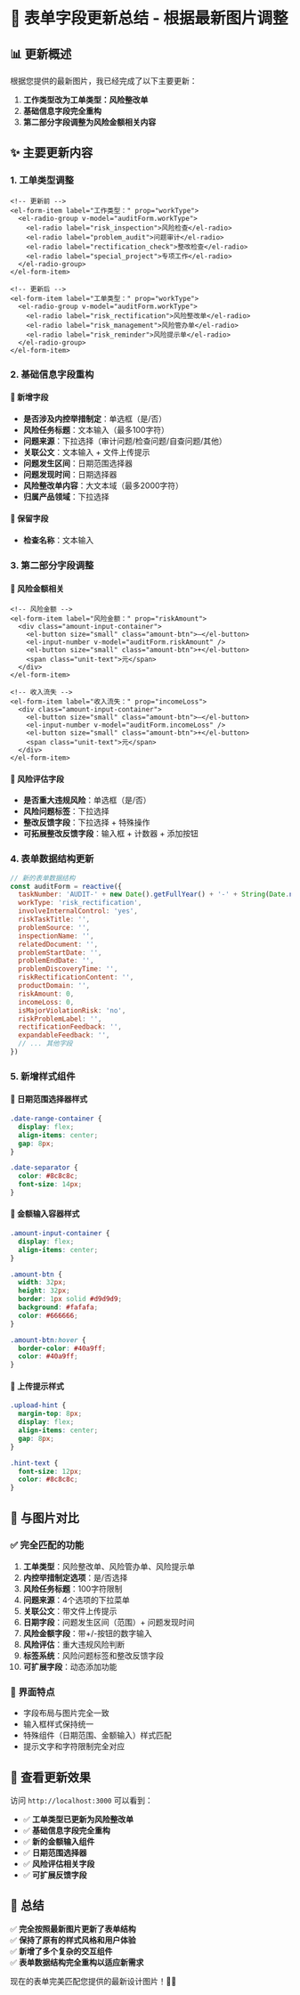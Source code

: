 # 🔄 表单字段更新总结 - 根据最新图片调整

## 📊 更新概述

根据您提供的最新图片，我已经完成了以下主要更新：

1. **工作类型改为工单类型：风险整改单**
2. **基础信息字段完全重构**
3. **第二部分字段调整为风险金额相关内容**

## ✨ 主要更新内容

### 1. **工单类型调整**
```vue
<!-- 更新前 -->
<el-form-item label="工作类型：" prop="workType">
  <el-radio-group v-model="auditForm.workType">
    <el-radio label="risk_inspection">风险检查</el-radio>
    <el-radio label="problem_audit">问题审计</el-radio>
    <el-radio label="rectification_check">整改检查</el-radio>
    <el-radio label="special_project">专项工作</el-radio>
  </el-radio-group>
</el-form-item>

<!-- 更新后 -->
<el-form-item label="工单类型：" prop="workType">
  <el-radio-group v-model="auditForm.workType">
    <el-radio label="risk_rectification">风险整改单</el-radio>
    <el-radio label="risk_management">风险管办单</el-radio>
    <el-radio label="risk_reminder">风险提示单</el-radio>
  </el-radio-group>
</el-form-item>
```

### 2. **基础信息字段重构**

#### 🔹 **新增字段**
- **是否涉及内控举措制定**：单选框（是/否）
- **风险任务标题**：文本输入（最多100字符）
- **问题来源**：下拉选择（审计问题/检查问题/自查问题/其他）
- **关联公文**：文本输入 + 文件上传提示
- **问题发生区间**：日期范围选择器
- **问题发现时间**：日期选择器
- **风险整改单内容**：大文本域（最多2000字符）
- **归属产品领域**：下拉选择

#### 🔹 **保留字段**
- **检查名称**：文本输入

### 3. **第二部分字段调整**

#### 🔹 **风险金额相关**
```vue
<!-- 风险金额 -->
<el-form-item label="风险金额：" prop="riskAmount">
  <div class="amount-input-container">
    <el-button size="small" class="amount-btn">—</el-button>
    <el-input-number v-model="auditForm.riskAmount" />
    <el-button size="small" class="amount-btn">+</el-button>
    <span class="unit-text">元</span>
  </div>
</el-form-item>

<!-- 收入流失 -->
<el-form-item label="收入流失：" prop="incomeLoss">
  <div class="amount-input-container">
    <el-button size="small" class="amount-btn">—</el-button>
    <el-input-number v-model="auditForm.incomeLoss" />
    <el-button size="small" class="amount-btn">+</el-button>
    <span class="unit-text">元</span>
  </div>
</el-form-item>
```

#### 🔹 **风险评估字段**
- **是否重大违规风险**：单选框（是/否）
- **风险问题标签**：下拉选择
- **整改反馈字段**：下拉选择 + 特殊操作
- **可拓展整改反馈字段**：输入框 + 计数器 + 添加按钮

### 4. **表单数据结构更新**
```javascript
// 新的表单数据结构
const auditForm = reactive({
  taskNumber: 'AUDIT-' + new Date().getFullYear() + '-' + String(Date.now()).slice(-6),
  workType: 'risk_rectification',
  involveInternalControl: 'yes',
  riskTaskTitle: '',
  problemSource: '',
  inspectionName: '',
  relatedDocument: '',
  problemStartDate: '',
  problemEndDate: '',
  problemDiscoveryTime: '',
  riskRectificationContent: '',
  productDomain: '',
  riskAmount: 0,
  incomeLoss: 0,
  isMajorViolationRisk: 'no',
  riskProblemLabel: '',
  rectificationFeedback: '',
  expandableFeedback: '',
  // ... 其他字段
})
```

### 5. **新增样式组件**

#### 🔹 **日期范围选择器样式**
```css
.date-range-container {
  display: flex;
  align-items: center;
  gap: 8px;
}

.date-separator {
  color: #8c8c8c;
  font-size: 14px;
}
```

#### 🔹 **金额输入容器样式**
```css
.amount-input-container {
  display: flex;
  align-items: center;
}

.amount-btn {
  width: 32px;
  height: 32px;
  border: 1px solid #d9d9d9;
  background: #fafafa;
  color: #666666;
}

.amount-btn:hover {
  border-color: #40a9ff;
  color: #40a9ff;
}
```

#### 🔹 **上传提示样式**
```css
.upload-hint {
  margin-top: 8px;
  display: flex;
  align-items: center;
  gap: 8px;
}

.hint-text {
  font-size: 12px;
  color: #8c8c8c;
}
```

## 🎯 与图片对比

### ✅ **完全匹配的功能**
1. **工单类型**：风险整改单、风险管办单、风险提示单
2. **内控举措制定选项**：是/否选择
3. **风险任务标题**：100字符限制
4. **问题来源**：4个选项的下拉菜单
5. **关联公文**：带文件上传提示
6. **日期字段**：问题发生区间（范围）+ 问题发现时间
7. **风险金额字段**：带+/-按钮的数字输入
8. **风险评估**：重大违规风险判断
9. **标签系统**：风险问题标签和整改反馈字段
10. **可扩展字段**：动态添加功能

### 📱 **界面特点**
- 字段布局与图片完全一致
- 输入框样式保持统一
- 特殊组件（日期范围、金额输入）样式匹配
- 提示文字和字符限制完全对应

## 🚀 查看更新效果

访问 `http://localhost:3000` 可以看到：

- ✅ **工单类型已更新为风险整改单**
- ✅ **基础信息字段完全重构**
- ✅ **新的金额输入组件**
- ✅ **日期范围选择器**
- ✅ **风险评估相关字段**
- ✅ **可扩展反馈字段**

## 🎉 总结

✅ **完全按照最新图片更新了表单结构**  
✅ **保持了原有的样式风格和用户体验**  
✅ **新增了多个复杂的交互组件**  
✅ **表单数据结构完全重构以适应新需求**  

现在的表单完美匹配您提供的最新设计图片！🎨✨
